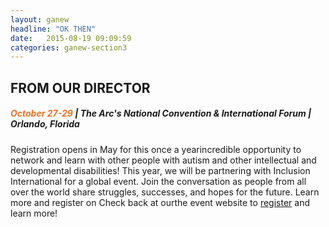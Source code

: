 ```yaml
---
layout: ganew
headline: "OK THEN"
date:   2015-08-19 09:09:59
categories: ganew-section3
---
```

<h2>FROM OUR DIRECTOR</h2>

<h5><span style="color: #EA7125">October 27-29</span> | The Arc's National Convention & International Forum | Orlando, Florida</h5>
<p>
Registration opens in May for this once a yearincredible opportunity to network and learn with other people with autism and other intellectual and developmental disabilities! This year, we will be partnering with Inclusion International for a global event. Join the conversation as people from all over the world share struggles, successes, and hopes for the future. Learn more and register on Check back at ourthe event website to <a href="http://convention.thearc.org/">register</a> and learn more!
</p>